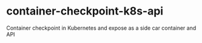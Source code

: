 # container-checkpoint-k8s-api
Container checkpoint in Kubernetes and expose as a side car container and API
